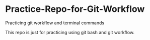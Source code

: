 # Practice-Repo-for-Git-Workflow
Practicing git workflow and terminal commands


This repo is just for practicing using git bash and git workflow. 

